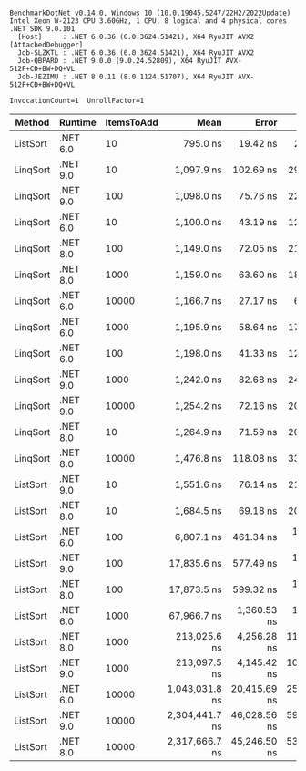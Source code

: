 ```

BenchmarkDotNet v0.14.0, Windows 10 (10.0.19045.5247/22H2/2022Update)
Intel Xeon W-2123 CPU 3.60GHz, 1 CPU, 8 logical and 4 physical cores
.NET SDK 9.0.101
  [Host]     : .NET 6.0.36 (6.0.3624.51421), X64 RyuJIT AVX2 [AttachedDebugger]
  Job-SLZKTL : .NET 6.0.36 (6.0.3624.51421), X64 RyuJIT AVX2
  Job-QBPARD : .NET 9.0.0 (9.0.24.52809), X64 RyuJIT AVX-512F+CD+BW+DQ+VL
  Job-JEZIMU : .NET 8.0.11 (8.0.1124.51707), X64 RyuJIT AVX-512F+CD+BW+DQ+VL

InvocationCount=1  UnrollFactor=1  

```
| Method   | Runtime  | ItemsToAdd | Mean           | Error        | StdDev       | Median         | Rank | Allocated |
|--------- |--------- |----------- |---------------:|-------------:|-------------:|---------------:|-----:|----------:|
| ListSort | .NET 6.0 | 10         |       795.0 ns |     19.42 ns |     22.36 ns |       800.0 ns |    1 |     640 B |
| LinqSort | .NET 9.0 | 10         |     1,097.9 ns |    102.69 ns |    294.63 ns |     1,100.0 ns |    2 |     208 B |
| LinqSort | .NET 9.0 | 100        |     1,098.0 ns |     75.76 ns |    223.37 ns |     1,050.0 ns |    2 |     496 B |
| LinqSort | .NET 6.0 | 10         |     1,100.0 ns |     43.19 ns |    121.11 ns |     1,100.0 ns |    2 |     696 B |
| LinqSort | .NET 8.0 | 100        |     1,149.0 ns |     72.05 ns |    210.18 ns |     1,200.0 ns |    2 |     456 B |
| LinqSort | .NET 8.0 | 1000       |     1,159.0 ns |     63.60 ns |    187.54 ns |     1,150.0 ns |    2 |     456 B |
| LinqSort | .NET 6.0 | 10000      |     1,166.7 ns |     27.17 ns |     64.05 ns |     1,200.0 ns |    2 |     696 B |
| LinqSort | .NET 6.0 | 1000       |     1,195.9 ns |     58.64 ns |    170.12 ns |     1,200.0 ns |    2 |     696 B |
| LinqSort | .NET 6.0 | 100        |     1,198.0 ns |     41.33 ns |    121.20 ns |     1,200.0 ns |    2 |     696 B |
| LinqSort | .NET 9.0 | 1000       |     1,242.0 ns |     82.68 ns |    243.78 ns |     1,200.0 ns |    2 |     208 B |
| LinqSort | .NET 9.0 | 10000      |     1,254.2 ns |     72.16 ns |    208.21 ns |     1,300.0 ns |    2 |     496 B |
| LinqSort | .NET 8.0 | 10         |     1,264.9 ns |     71.59 ns |    207.69 ns |     1,200.0 ns |    2 |     456 B |
| LinqSort | .NET 8.0 | 10000      |     1,476.8 ns |    118.08 ns |    338.79 ns |     1,400.0 ns |    2 |     456 B |
| ListSort | .NET 9.0 | 10         |     1,551.6 ns |     76.14 ns |    216.00 ns |     1,500.0 ns |    2 |     112 B |
| ListSort | .NET 8.0 | 10         |     1,684.5 ns |     69.18 ns |    200.70 ns |     1,700.0 ns |    2 |     400 B |
| ListSort | .NET 6.0 | 100        |     6,807.1 ns |    461.34 ns |  1,353.02 ns |     6,600.0 ns |    3 |     640 B |
| ListSort | .NET 9.0 | 100        |    17,835.6 ns |    577.49 ns |  1,609.82 ns |    18,300.0 ns |    4 |     400 B |
| ListSort | .NET 8.0 | 100        |    17,873.5 ns |    599.32 ns |  1,599.70 ns |    18,200.0 ns |    4 |     400 B |
| ListSort | .NET 6.0 | 1000       |    67,966.7 ns |  1,360.53 ns |  1,907.27 ns |    67,500.0 ns |    5 |     640 B |
| ListSort | .NET 8.0 | 1000       |   213,025.6 ns |  4,256.28 ns | 11,579.54 ns |   208,400.0 ns |    6 |     400 B |
| ListSort | .NET 9.0 | 1000       |   213,097.5 ns |  4,145.42 ns | 10,920.70 ns |   210,400.0 ns |    6 |     400 B |
| ListSort | .NET 6.0 | 10000      | 1,043,031.8 ns | 20,415.69 ns | 25,072.30 ns | 1,039,350.0 ns |    7 |     640 B |
| ListSort | .NET 9.0 | 10000      | 2,304,441.7 ns | 46,028.56 ns | 59,850.14 ns | 2,296,650.0 ns |    8 |     112 B |
| ListSort | .NET 8.0 | 10000      | 2,317,666.7 ns | 45,246.50 ns | 53,862.75 ns | 2,311,500.0 ns |    8 |     400 B |
